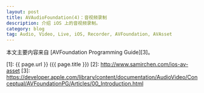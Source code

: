 ```yaml
---
layout: post
title: AVAudioFoundation(4)：音视频录制
description: 介绍 iOS 上的音视频录制。
category: blog
tag: Audio, Video, Live, iOS, Recorder, AVFoundation, AVAsset
---
```


本文主要内容来自 [AVFoundation Programming Guide][3]。




[SamirChen]: http://www.samirchen.com "SamirChen"
[1]: {{ page.url }} ({{ page.title }})
[2]: http://www.samirchen.com/ios-av-asset
[3]: https://developer.apple.com/library/content/documentation/AudioVideo/Conceptual/AVFoundationPG/Articles/00_Introduction.html